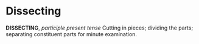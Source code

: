 # Dissecting

**DISSECTING**, _participle present tense_ Cutting in pieces; dividing the parts; separating constituent parts for minute examination.